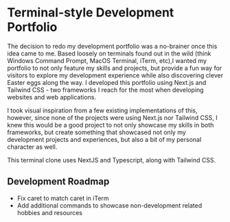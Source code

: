 # Terminal-style Development Portfolio

The decision to redo my development portfolio was a no-brainer once this idea came to me. Based loosely on terminals found out in the wild (think Windows Command Prompt, MacOS Terminal, iTerm, etc),I wanted my portfolio to not only feature my skills and projects, but provide a fun way for visitors to explore my development experience while also discovering clever Easter eggs along the way. I developed this portfolio using Next.js and Tailwind CSS - two frameworks I reach for the most when developing websites and web applications.

I took visual inspiration from a few existing implementations of this, however, since none of the projects were using Next.js nor Tailwind CSS, I knew this would be a good project to not only showcase my skills in both frameworks, but create something that showcased not only my development projects and experiences, but also a bit of my personal character as well. 

This terminal clone uses NextJS and Typescript, along with Tailwind CSS.

## Development Roadmap
<ul>
  <li>Fix caret to match caret in iTerm</li>
  <li>Add additional commands to showcase non-development related hobbies and resources</li>
</ul>
